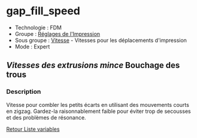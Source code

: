 # gap_fill_speed

* Technologie : FDM
* Groupe : [Réglages de l'Impression](../print_settings/print_settings.md)
* Sous groupe : [Vitesse](../print_settings/print_settings.md#vitesse) - Vitesses pour les déplacements d'impression
* Mode : Expert

## *Vitesses des extrusions mince* Bouchage des trous

### Description

Vitesse pour combler les petits écarts en utilisant des mouvements courts en zigzag. Gardez-la raisonnablement faible pour éviter trop de secousses et des problèmes de résonance.

[Retour Liste variables](variable_list.md)